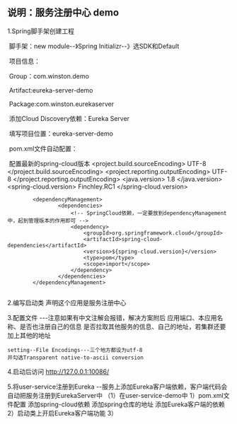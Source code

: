 ## 说明：服务注册中心	demo

1.Spring脚手架创建工程

​	脚手架：new module--》Spring Initializr--》选SDK和Default

​	项目信息：

​		Group：com.winston.demo

​		Artifact:eureka-server-demo

​		Package:com.winston.eurekaserver

​	添加Cloud Discovery依赖：Eureka Server

​	填写项目位置：eureka-server-demo

​	pom.xml文件自动配置：

​		配置最新的spring-cloud版本
​			<properties>
            		<project.build.sourceEncoding>
            		    UTF-8
            		</project.build.sourceEncoding>
            		<project.reporting.outputEncoding>
            		    UTF-8
            		</project.reporting.outputEncoding>
            		<java.version>
            		    1.8
            		</java.version>
                    <!-- SpringCloud版本，是最新的F系列 -->
            		<spring-cloud.version>
            		    Finchley.RC1
            		</spring-cloud.version>
            </properties>
            
            <dependencyManagement>
            		<dependencies>
                        <!-- SpringCloud依赖，一定要放到dependencyManagement中，起到管理版本的作用即可 -->
            			<dependency>
            				<groupId>org.springframework.cloud</groupId>
            				<artifactId>spring-cloud-dependencies</artifactId>
            				<version>${spring-cloud.version}</version>
            				<type>pom</type>
            				<scope>import</scope>
            			</dependency>
            		</dependencies>
            </dependencyManagement>	
            		​		

2.编写启动类
    声明这个应用是服务注册中心

3.配置文件   ---注意如果有中文注解会报错，解决方案附后
    应用端口、本应用名称、是否也注册自己的信息
    是否拉取其他服务的信息、自己的地址，若集群还要加上其他的地址
     
    setting--File Encodings---三个地方都设为utf-8	
    并勾选Transparent native-to-ascii conversion
4.启动后访问 http://127.0.0.1:10086/

5.将user-service注册到Eureka
    --服务上添加Eureka客户端依赖，客户端代码会自动把服务注册到EurekaServer中
    （1）在user-service-demo中
        1）pom.xml文件配置
            添加spring-cloud依赖
            添加spring仓库的地址
            添加Eureka客户端的依赖
        2）启动类上开启Eureka客户端功能
        3）
    
